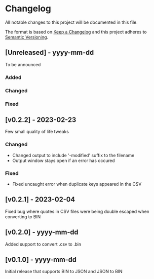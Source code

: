 ﻿# Changelog

All notable changes to this project will be documented in this file.

The format is based on [Keep a Changelog](http://keepachangelog.com/) and this project adheres to [Semantic Versioning](http://semver.org/).

## [Unreleased] - yyyy-mm-dd

To be announced

### Added

### Changed

### Fixed

## [v0.2.2] - 2023-02-23

Few small quality of life tweaks

### Changed

- Changed output to include '-modified' suffix to the filename
- Output window stays open if an error has occured

### Fixed

- Fixed uncaught error when duplicate keys appeared in the CSV

## [v0.2.1] - 2023-02-04

Fixed bug where quotes in CSV files were being double escaped when converting to BIN

## [v0.2.0] - yyyy-mm-dd

Added support to convert .csv to .bin

## [v0.1.0] - yyyy-mm-dd

Initial release that supports BIN to JSON and JSON to BIN